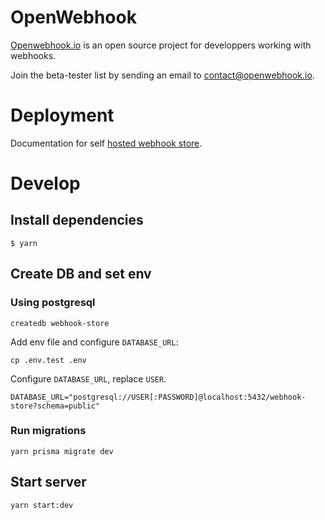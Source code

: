 # OpenWebhook

[Openwebhook.io](https://www.openwebhook.io/) is an open source project for developpers working with webhooks.

Join the beta-tester list by sending an email to contact@openwebhook.io.

# Deployment

Documentation for self [hosted webhook store](https://www.openwebhook.io/docs/install-webhook-store).

# Develop

## Install dependencies

```
$ yarn
```

## Create DB and set env

### Using postgresql

```
createdb webhook-store
```

Add env file and configure `DATABASE_URL`:

```
cp .env.test .env
```

Configure `DATABASE_URL`, replace `USER`.

```
DATABASE_URL="postgresql://USER[:PASSWORD]@localhost:5432/webhook-store?schema=public"
```

### Run migrations

```
yarn prisma migrate dev
```

## Start server

```
yarn start:dev
```

